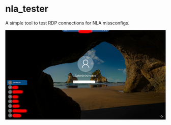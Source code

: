 # nla_tester
A simple tool to test RDP connections for NLA missconfigs. 

![alt text](https://github.com/ArronJablonowski/nla_tester/blob/main/NLA_smaller.png?raw=true)
